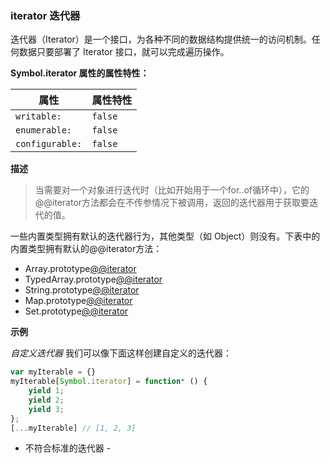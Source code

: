 ### iterator 迭代器
迭代器（Iterator）是一个接口，为各种不同的数据结构提供统一的访问机制。任何数据只要部署了 Iterator 接口，就可以完成遍历操作。

**Symbol.iterator 属性的属性特性：**

属性|属性特性
----|---
`writable:` | `false`
`enumerable:` | `false`
`configurable:` | `false`

**描述**
>当需要对一个对象进行迭代时（比如开始用于一个for..of循环中），它的@@iterator方法都会在不传参情况下被调用，返回的迭代器用于获取要迭代的值。

一些内置类型拥有默认的迭代器行为，其他类型（如 Object）则没有。下表中的内置类型拥有默认的@@iterator方法：
+ Array.prototype[@@iterator]()
+ TypedArray.prototype[@@iterator]()
+ String.prototype[@@iterator]()
+ Map.prototype[@@iterator]()
+ Set.prototype[@@iterator]()

**示例**

*自定义迭代器*
我们可以像下面这样创建自定义的迭代器：

```javascript
var myIterable = {}
myIterable[Symbol.iterator] = function* () {
    yield 1;
    yield 2;
    yield 3;
};
[...myIterable] // [1, 2, 3]
```
- 不符合标准的迭代器 -


